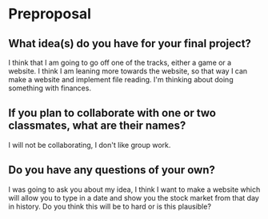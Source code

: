 # Preproposal

## What idea(s) do you have for your final project?
I think that I am going to go off one of the tracks, either a game or a website. I think I am leaning more towards the website, so that way I can make a website and implement file reading. I'm thinking about doing something with finances.

## If you plan to collaborate with one or two classmates, what are their names?
I will not be collaborating, I don't like group work.

## Do you have any questions of your own?
I was going to ask you about my idea, I think I want to make a website which will allow you to type in a date and show you the stock market from that day in history. Do you think this will be to hard or is this plausible?
